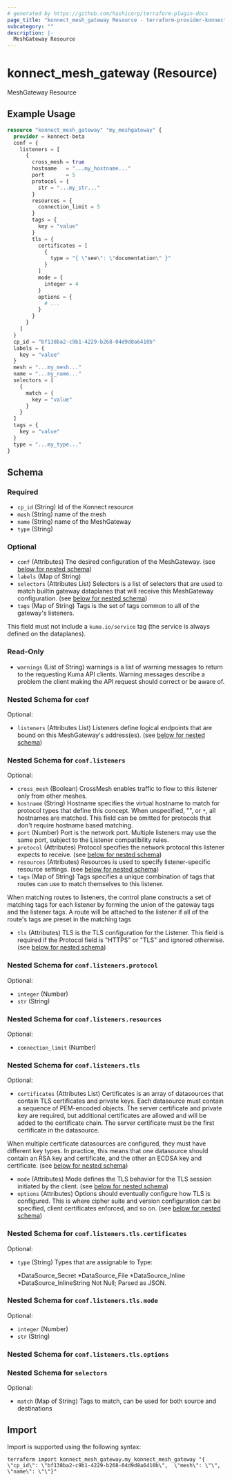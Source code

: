 ```yaml
---
# generated by https://github.com/hashicorp/terraform-plugin-docs
page_title: "konnect_mesh_gateway Resource - terraform-provider-konnect-beta"
subcategory: ""
description: |-
  MeshGateway Resource
---
```


# konnect_mesh_gateway (Resource)

MeshGateway Resource

## Example Usage

```terraform
resource "konnect_mesh_gateway" "my_meshgateway" {
  provider = konnect-beta
  conf = {
    listeners = [
      {
        cross_mesh = true
        hostname   = "...my_hostname..."
        port       = 5
        protocol = {
          str = "...my_str..."
        }
        resources = {
          connection_limit = 5
        }
        tags = {
          key = "value"
        }
        tls = {
          certificates = [
            {
              type = "{ \"see\": \"documentation\" }"
            }
          ]
          mode = {
            integer = 4
          }
          options = {
            # ...
          }
        }
      }
    ]
  }
  cp_id = "bf138ba2-c9b1-4229-b268-04d9d8a6410b"
  labels = {
    key = "value"
  }
  mesh = "...my_mesh..."
  name = "...my_name..."
  selectors = [
    {
      match = {
        key = "value"
      }
    }
  ]
  tags = {
    key = "value"
  }
  type = "...my_type..."
}
```

<!-- schema generated by tfplugindocs -->
## Schema

### Required

- `cp_id` (String) Id of the Konnect resource
- `mesh` (String) name of the mesh
- `name` (String) name of the MeshGateway
- `type` (String)

### Optional

- `conf` (Attributes) The desired configuration of the MeshGateway. (see [below for nested schema](#nestedatt--conf))
- `labels` (Map of String)
- `selectors` (Attributes List) Selectors is a list of selectors that are used to match builtin
gateway dataplanes that will receive this MeshGateway configuration. (see [below for nested schema](#nestedatt--selectors))
- `tags` (Map of String) Tags is the set of tags common to all of the gateway's listeners.

This field must not include a `kuma.io/service` tag (the service is always
defined on the dataplanes).

### Read-Only

- `warnings` (List of String) warnings is a list of warning messages to return to the requesting Kuma API clients.
Warning messages describe a problem the client making the API request should correct or be aware of.

<a id="nestedatt--conf"></a>
### Nested Schema for `conf`

Optional:

- `listeners` (Attributes List) Listeners define logical endpoints that are bound on this MeshGateway's
address(es). (see [below for nested schema](#nestedatt--conf--listeners))

<a id="nestedatt--conf--listeners"></a>
### Nested Schema for `conf.listeners`

Optional:

- `cross_mesh` (Boolean) CrossMesh enables traffic to flow to this listener only from other
meshes.
- `hostname` (String) Hostname specifies the virtual hostname to match for protocol types that
define this concept. When unspecified, "", or `*`, all hostnames are
matched. This field can be omitted for protocols that don't require
hostname based matching.
- `port` (Number) Port is the network port. Multiple listeners may use the
same port, subject to the Listener compatibility rules.
- `protocol` (Attributes) Protocol specifies the network protocol this listener expects to receive. (see [below for nested schema](#nestedatt--conf--listeners--protocol))
- `resources` (Attributes) Resources is used to specify listener-specific resource settings. (see [below for nested schema](#nestedatt--conf--listeners--resources))
- `tags` (Map of String) Tags specifies a unique combination of tags that routes can use
to match themselves to this listener.

When matching routes to listeners, the control plane constructs a
set of matching tags for each listener by forming the union of the
gateway tags and the listener tags. A route will be attached to the
listener if all of the route's tags are preset in the matching tags
- `tls` (Attributes) TLS is the TLS configuration for the Listener. This field
is required if the Protocol field is "HTTPS" or "TLS" and
ignored otherwise. (see [below for nested schema](#nestedatt--conf--listeners--tls))

<a id="nestedatt--conf--listeners--protocol"></a>
### Nested Schema for `conf.listeners.protocol`

Optional:

- `integer` (Number)
- `str` (String)


<a id="nestedatt--conf--listeners--resources"></a>
### Nested Schema for `conf.listeners.resources`

Optional:

- `connection_limit` (Number)


<a id="nestedatt--conf--listeners--tls"></a>
### Nested Schema for `conf.listeners.tls`

Optional:

- `certificates` (Attributes List) Certificates is an array of datasources that contain TLS
certificates and private keys.  Each datasource must contain a
sequence of PEM-encoded objects. The server certificate and private
key are required, but additional certificates are allowed and will
be added to the certificate chain.  The server certificate must
be the first certificate in the datasource.

When multiple certificate datasources are configured, they must have
different key types. In practice, this means that one datasource
should contain an RSA key and certificate, and the other an
ECDSA key and certificate. (see [below for nested schema](#nestedatt--conf--listeners--tls--certificates))
- `mode` (Attributes) Mode defines the TLS behavior for the TLS session initiated
by the client. (see [below for nested schema](#nestedatt--conf--listeners--tls--mode))
- `options` (Attributes) Options should eventually configure how TLS is configured. This
is where cipher suite and version configuration can be specified,
client certificates enforced, and so on. (see [below for nested schema](#nestedatt--conf--listeners--tls--options))

<a id="nestedatt--conf--listeners--tls--certificates"></a>
### Nested Schema for `conf.listeners.tls.certificates`

Optional:

- `type` (String) Types that are assignable to Type:

	*DataSource_Secret
	*DataSource_File
	*DataSource_Inline
	*DataSource_InlineString
Not Null; Parsed as JSON.


<a id="nestedatt--conf--listeners--tls--mode"></a>
### Nested Schema for `conf.listeners.tls.mode`

Optional:

- `integer` (Number)
- `str` (String)


<a id="nestedatt--conf--listeners--tls--options"></a>
### Nested Schema for `conf.listeners.tls.options`





<a id="nestedatt--selectors"></a>
### Nested Schema for `selectors`

Optional:

- `match` (Map of String) Tags to match, can be used for both source and destinations

## Import

Import is supported using the following syntax:

```shell
terraform import konnect_mesh_gateway.my_konnect_mesh_gateway "{ \"cp_id\": \"bf138ba2-c9b1-4229-b268-04d9d8a6410b\",  \"mesh\": \"\",  \"name\": \"\"}"
```
